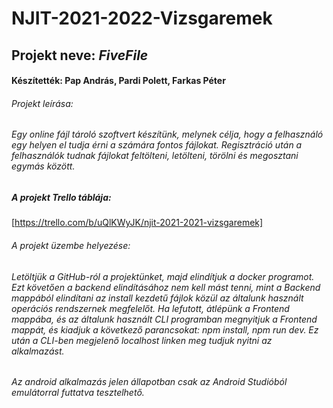 # NJIT-2021-2022-Vizsgaremek

## Projekt neve: *FiveFile*

#### Készítették: Pap András, Pardi Polett, Farkas Péter

###### Projekt leírása:

###### Egy online fájl tároló szoftvert készítünk, melynek célja, hogy a felhasználó egy helyen el tudja érni a számára fontos fájlokat. Regisztráció után a felhasználók tudnak fájlokat feltölteni, letölteni, törölni és megosztani egymás között.

##### A projekt Trello táblája:

[https://trello.com/b/uQlKWyJK/njit-2021-2021-vizsgaremek]

###### A projekt üzembe helyezése:

###### Letöltjük a GitHub-ról a projektünket, majd elindítjuk a docker programot. Ezt követően a backend elindításához nem kell mást tenni, mint a Backend mappából elindítani az install kezdetű fájlok közül az általunk használt operációs rendszernek megfelelőt.  Ha lefutott, átlépünk a Frontend mappába, és az általunk használt CLI programban megnyitjuk a Frontend mappát, és kiadjuk a következő parancsokat: npm install, npm run dev. Ez után a CLI-ben megjelenő localhost linken meg tudjuk nyitni az alkalmazást.
###### Az android alkalmazás jelen állapotban csak az Android Studióból emulátorral futtatva tesztelhető.